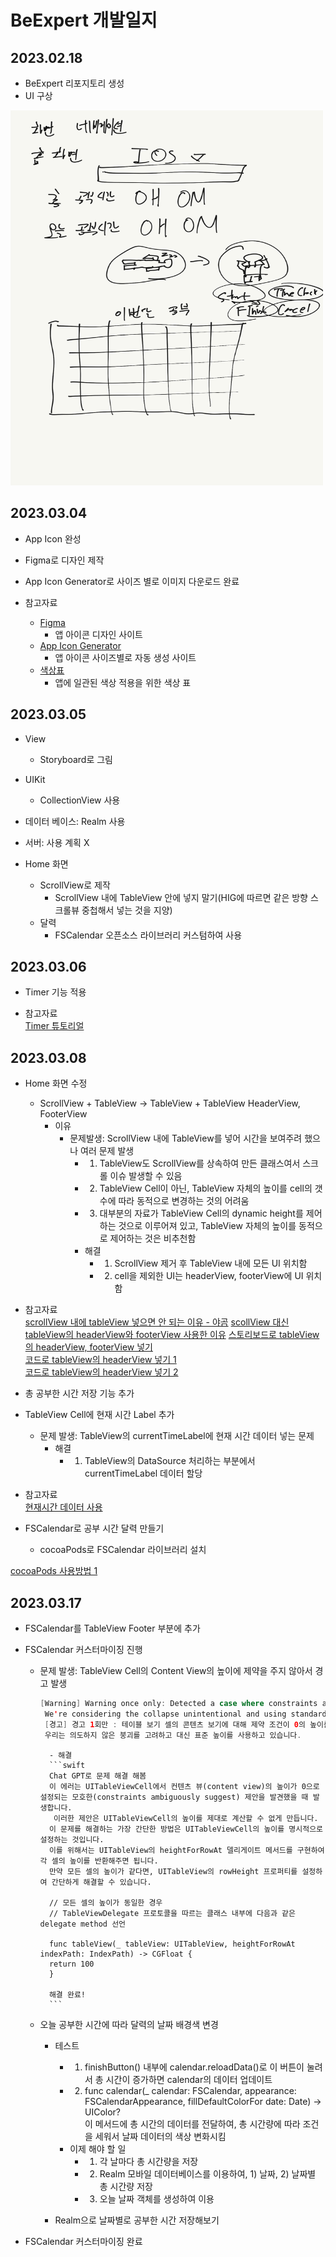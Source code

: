 # BeExpert 개발일지
## 2023.02.18
- BeExpert 리포지토리 생성     
- UI 구상      
<img src="./img/plan.png" width="500" height="600">
     
## 2023.03.04    
- App Icon 완성   
- Figma로 디자인 제작    
- App Icon Generator로 사이즈 별로 이미지 다운로드 완료     

- 참고자료
    - [Figma](https://www.figma.com)     
        - 앱 아이콘 디자인 사이트     
    - [App Icon Generator](https://www.appicon.co/)      
        - 앱 아이콘 사이즈별로 자동 생성 사이트     
    - [색상표](http://www.n2n.pe.kr/lev-1/color.htm)     
        - 앱에 일관된 색상 적용을 위한 색상 표
    
    
## 2023.03.05    
- View     
    - Storyboard로 그림    
- UIKit     
    - CollectionView 사용    
- 데이터 베이스: Realm 사용      
- 서버: 사용 계획 X
    
- Home 화면     
    - ScrollView로 제작     
        - ScrollView 내에 TableView 안에 넣지 말기(HIG에 따르면 같은 방향 스크롤뷰 중첩해서 넣는 것을 지양)       
    - 달력     
        - FSCalendar 오픈소스 라이브러리 커스텀하여 사용     
        
        
## 2023.03.06 
- Timer 기능 적용     

- 참고자료       
[Timer 튜토리얼](https://wiwi-pe.tistory.com/42)      


## 2023.03.08    
- Home 화면 수정     
    - ScrollView + TableView -> TableView + TableView HeaderView, FooterView      
        - 이유 
            - 문제발생: ScrollView 내에 TableView를 넣어 시간을 보여주려 했으나 여러 문제 발생      
                - 1. TableView도 ScrollView를 상속하여 만든 클래스여서 스크롤 이슈 발생할 수 있음     
                - 2. TableView Cell이 아닌, TableView 자체의 높이를 cell의 갯수에 따라 동적으로 변경하는 것의 어려움      
                - 3. 대부분의 자료가 TableView Cell의 dynamic height를 제어하는 것으로 이루어져 있고, TableView 자체의 높이를 동적으로 제어하는 것은 비추천함     
                - 해결      
                    - 1. ScrollView 제거 후 TableView 내에 모든 UI 위치함     
                    - 2. cell을 제외한 UI는 headerView, footerView에 UI 위치함     
- 참고자료     
[scrollView 내에 tableView 넣으면 안 되는 이유 - 야곰](https://yagom.net/forums/topic/scrollview%EC%95%88%EC%97%90-tableview%EA%B0%80-%EC%9E%88%EC%9D%84%EB%95%8C-%EC%8A%A4%ED%81%AC%EB%A1%A4-%EB%AC%B8%EC%A0%9C/)
[scollView 대신 tableView의 headerView와 footerView 사용한 이유](https://yagom.net/forums/topic/uitableview-%EB%86%92%EC%9D%B4%EB%A5%BC-%EB%8F%99%EC%A0%81%EC%9C%BC%EB%A1%9C-%EC%A7%80%EC%A0%95%ED%95%98%EB%8A%94-%EB%B2%95cell-%EB%86%92%EC%9D%B4%EA%B0%80-%EC%95%84%EB%8B%8C-tableview-%EB%86%92/)
[스토리보드로 tableView의 headerView, footerView 넣기](https://programmingwithswift.com/how-to-add-header-footer-view-in-uitableview-in-storyboard/)       
[코드로 tableView의 headerView 넣기 1](https://velog.io/@minni/Custom-TableViewHeaderView-%EC%83%9D%EC%84%B1%ED%95%98%EA%B8%B0)      
[코드로 tableView의 headerView 넣기 2](https://velog.io/@dvhuni/UITableView-Header-Footer-View-%ED%95%9C%EB%B2%88%EC%97%90-%EB%A7%8C%EB%93%A4%EA%B8%B0)     
    
    
- 총 공부한 시간 저장 기능 추가     
     
    
-  TableView Cell에 현재 시간 Label 추가      
    - 문제 발생: TableView의 currentTimeLabel에 현재 시간 데이터 넣는 문제     
        - 해결     
            - 1. TableView의 DataSource 처리하는 부분에서 currentTimeLabel 데이터 할당      
            
- 참고자료     
[현재시간 데이터 사용](https://ppomelo.tistory.com/18)      
     
     
- FSCalendar로 공부 시간 달력 만들기      
    - cocoaPods로 FSCalendar 라이브러리 설치     

[cocoaPods 사용방법 1](https://velog.io/@kerri/Xcode-CocoaPods%EC%BD%94%EC%BD%94%EC%95%84%ED%8C%9F-%EC%84%A4%EC%B9%98-%EB%B0%8F-%EC%82%AC%EC%9A%A9-%EB%B0%A9%EB%B2%95)

    
## 2023.03.17
- FSCalendar를 TableView Footer 부분에 추가    
    
- FSCalendar 커스터마이징 진행     
    - 문제 발생: TableView Cell의 Content View의 높이에 제약을 주지 않아서 경고 발생    
        ```swift
        [Warning] Warning once only: Detected a case where constraints ambiguously suggest a height of zero for a table view cell's content view.
         We're considering the collapse unintentional and using standard height instead.
         [경고] 경고 1회만 : 테이블 보기 셀의 콘텐츠 보기에 대해 제약 조건이 0의 높이를 모호하게 제시하는 경우를 탐지했습니다. 
         우리는 의도하지 않은 붕괴를 고려하고 대신 표준 높이를 사용하고 있습니다.
        ```
            - 해결     
            ```swift
            Chat GPT로 문제 해결 해봄
            이 에러는 UITableViewCell에서 컨텐츠 뷰(content view)의 높이가 0으로 설정되는 모호한(constraints ambiguously suggest) 제안을 발견했을 때 발생합니다.
             이러한 제안은 UITableViewCell의 높이를 제대로 계산할 수 없게 만듭니다.
            이 문제를 해결하는 가장 간단한 방법은 UITableViewCell의 높이를 명시적으로 설정하는 것입니다.
            이를 위해서는 UITableView의 heightForRowAt 델리게이트 메서드를 구현하여 각 셀의 높이를 반환해주면 됩니다.
            만약 모든 셀의 높이가 같다면, UITableView의 rowHeight 프로퍼티를 설정하여 간단하게 해결할 수 있습니다.
            
            // 모든 셀의 높이가 동일한 경우
            // TableViewDelegate 프로토콜을 따르는 클래스 내부에 다음과 같은 delegate method 선언
            
            func tableView(_ tableView: UITableView, heightForRowAt indexPath: IndexPath) -> CGFloat {
            return 100
            }
            
            해결 완료!
            ```
            
    - 오늘 공부한 시간에 따라 달력의 날짜 배경색 변경    
        - 테스트    
            - 1. finishButton() 내부에 calendar.reloadData()로 이 버튼이 눌려서 총 시간이 증가하면 calendar의 데이터 업데이트     
            - 2. func calendar(_ calendar: FSCalendar, appearance: FSCalendarAppearance, fillDefaultColorFor date: Date) -> UIColor?     
                이 메서드에 총 시간의 데이터를 전달하여, 총 시간량에 따라 조건을 세워서 날짜 데이터의 색상 변화시킴     
            - 이제 해야 할 일    
                - 1. 각 날마다 총 시간량을 저장
                - 2. Realm 모바일 데이터베이스를 이용하여, 1) 날짜, 2) 날짜별 총 시간량 저장    
                - 3. 오늘 날짜 객체를 생성하여 이용     
         
        - Realm으로 날짜별로 공부한 시간 저장해보기     
            
            

- FSCalendar 커스터마이징 완료      
    

    

